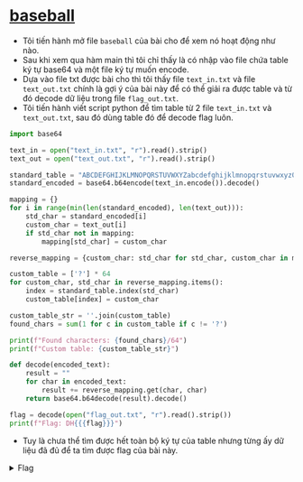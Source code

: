 # [baseball](https://dreamhack.io/wargame/challenges/105)

- Tôi tiến hành mở file `baseball` của bài cho để xem nó hoạt động như nào.
- Sau khi xem qua hàm main thì tôi chỉ thấy là có nhập vào file chứa table ký tự base64 và một file ký tự muốn encode.
- Dựa vào file txt được bài cho thì tôi thấy file `text_in.txt` và file `text_out.txt` chính là gợi ý của bài này để có thể giải ra được table và từ đó decode dữ liệu trong file `flag_out.txt`.
- Tôi tiến hành viết script python để tìm table từ 2 file `text_in.txt` và `text_out.txt`, sau đó dùng table đó để decode flag luôn.

``` python
import base64

text_in = open("text_in.txt", "r").read().strip()
text_out = open("text_out.txt", "r").read().strip()

standard_table = "ABCDEFGHIJKLMNOPQRSTUVWXYZabcdefghijklmnopqrstuvwxyz0123456789+/"
standard_encoded = base64.b64encode(text_in.encode()).decode()

mapping = {}
for i in range(min(len(standard_encoded), len(text_out))):
    std_char = standard_encoded[i]
    custom_char = text_out[i]
    if std_char not in mapping:
        mapping[std_char] = custom_char

reverse_mapping = {custom_char: std_char for std_char, custom_char in mapping.items() if std_char in standard_table}

custom_table = ['?'] * 64
for custom_char, std_char in reverse_mapping.items():
    index = standard_table.index(std_char)
    custom_table[index] = custom_char

custom_table_str = ''.join(custom_table)
found_chars = sum(1 for c in custom_table if c != '?')

print(f"Found characters: {found_chars}/64")
print(f"Custom table: {custom_table_str}")

def decode(encoded_text):
    result = ""
    for char in encoded_text:
        result += reverse_mapping.get(char, char)
    return base64.b64decode(result).decode()

flag = decode(open("flag_out.txt", "r").read().strip())
print(f"Flag: DH{{{flag}}}")
```
- Tuy là chưa thể tìm được hết toàn bộ ký tự của table nhưng từng ấy dữ liệu đã đủ để ta tìm được flag của bài này.

<details>
<summary style="cursor: pointer">Flag</summary>

```
DH{Did you know how base64 works}
```
</details>